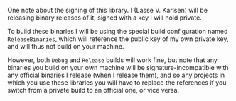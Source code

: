 One note about the signing of this library. I (Lasse V. Karlsen) will be releasing
binary releases of it, signed with a key I will hold private. 

To build these binaries I will be using the special build configuration named
`ReleaseBinaries`, which will reference the public key of my own private key,
and will thus not build on your machine.

However, both `Debug` and `Release` builds will work fine, but note that any
binaries you build on your own machine will be signature-incompatible with any
official binaries I release (when I release them), and so any projects in which
you use these libraries you will have to replace the references if you switch
from a private build to an official one, or vice versa.